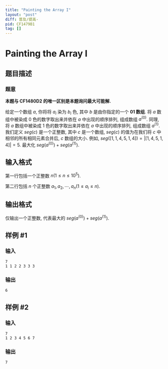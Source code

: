 ```yaml
---
title: "Painting the Array I"
layout: "post"
diff: 普及/提高-
pid: CF1479B1
tag: []
---
```


# Painting the Array I

## 题目描述

### 题意

  **本题与 CF1480D2 的唯一区别是本题询问最大可能解.**

  给定一个数组 $a$, 你将将 $a_i$ 染为 $b_i$ 色, 其中 $b$ 是由你指定的一个 **01 数组**. 将 $a$ 数组中被染成 0 色的数字取出来并依在 $a$ 中出现的顺序排列, 组成数组 $a^{(0)}$. 同理, 将 $a$ 数组中被染成 1 色的数字取出来并依在 $a$ 中出现的顺序排列, 组成数组 $a^{(1)}$. 我们定义 $seg(c)$ 是一个正整数, 其中 $c$ 是一个数组, $seg(c)$ 的值为在我们将 $c$ 中相邻的所有相同元素合并后, $c$ 数组的大小. 例如, $seg([1, 1, 4, 5, 1, 4]) = |[1, 4, 5, 1, 4]|=5$. 最大化 $seg(a^{(0)})+seg(a^{(1)})$.

## 输入格式

第一行包括一个正整数 $n(1\leq n\leq 10^5)$.

  第二行包括 $n$ 个正整数 $a_1, a_2, \cdots,a_n(1\leq a_i\leq n)$.

## 输出格式

仅输出一个正整数, 代表最大的 $seg(a^{(0)})+seg(a^{(1)})$.

## 样例 #1

### 输入

```
7
1 1 2 2 3 3 3
```

### 输出

```
6
```

## 样例 #2

### 输入

```
7
1 2 3 4 5 6 7
```

### 输出

```
7
```

